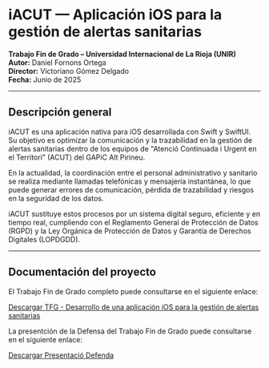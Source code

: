 # iACUT — Aplicación iOS para la gestión de alertas sanitarias

**Trabajo Fin de Grado – Universidad Internacional de La Rioja (UNIR)**  
**Autor:** Daniel Fornons Ortega  
**Director:** Victoriano Gómez Delgado  
**Fecha:** Junio de 2025  

---

## Descripción general

iACUT es una aplicación nativa para iOS desarrollada con Swift y SwiftUI. Su objetivo es optimizar la comunicación y la trazabilidad en la gestión de alertas sanitarias dentro de los equipos de "Atenció Continuada i Urgent en el Territori" (ACUT) del GAPiC Alt Pirineu.

En la actualidad, la coordinación entre el personal administrativo y sanitario se realiza mediante llamadas telefónicas y mensajería instantánea, lo que puede generar errores de comunicación, pérdida de trazabilidad y riesgos en la seguridad de los datos.  

iACUT sustituye estos procesos por un sistema digital seguro, eficiente y en tiempo real, cumpliendo con el Reglamento General de Protección de Datos (RGPD) y la Ley Orgánica de Protección de Datos y Garantía de Derechos Digitales (LOPDGDD).

---
## Documentación del proyecto

El Trabajo Fin de Grado completo puede consultarse en el siguiente enlace:

[Descargar TFG - Desarrollo de una aplicación iOS para la gestión de alertas sanitarias](https://github.com/DaniFornons/iACUT/blob/main/docs/TFG%20iACUT.pdf)

La presentción de la Defensa del Trabajo Fin de Grado puede consultarse en el siguiente enlace:

[Descargar Presentació Defenda](https://github.com/DaniFornons/iACUT/blob/main/docs/defensa%20iACUT.pdf)
